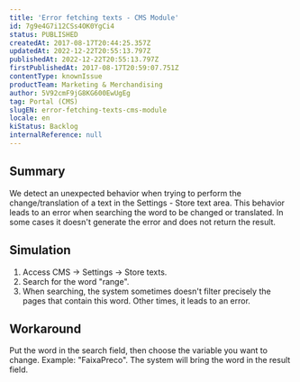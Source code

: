 ```yaml
---
title: 'Error fetching texts - CMS Module'
id: 7g9e4G7i12CSs4OK0YgCi4
status: PUBLISHED
createdAt: 2017-08-17T20:44:25.357Z
updatedAt: 2022-12-22T20:55:13.797Z
publishedAt: 2022-12-22T20:55:13.797Z
firstPublishedAt: 2017-08-17T20:59:07.751Z
contentType: knownIssue
productTeam: Marketing & Merchandising
author: 5V92cmF9jG8KG600EwUgEg
tag: Portal (CMS)
slugEN: error-fetching-texts-cms-module
locale: en
kiStatus: Backlog
internalReference: null
---
```


## Summary

We detect an unexpected behavior when trying to perform the change/translation of a text in the Settings - Store text area. This behavior leads to an error when searching the word to be changed or translated. In some cases it doesn't generate the error and does not return the result.

## Simulation

1. Access CMS -> Settings -> Store texts.
2. Search for the word "range".
3. When searching, the system sometimes doesn't filter precisely the pages that contain this word. Other times, it leads to an error.

## Workaround

Put the word in the search field, then choose the variable you want to change. Example: "FaixaPreco". The system will bring the word in the result field.

